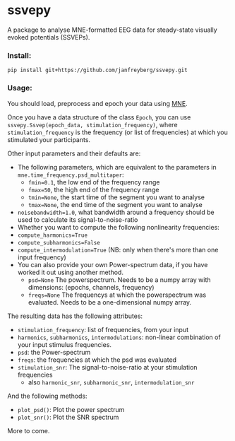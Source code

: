 # ssvepy

A package to analyse MNE-formatted EEG data for steady-state visually evoked potentials (SSVEPs).

### Install:

`pip install git+https://github.com/janfreyberg/ssvepy.git`

### Usage:

You should load, preprocess and epoch your data using [MNE](https://github.com/mne-tools/mne-python).

Once you have a data structure of the class `Epoch`, you can use `ssvepy.Ssvep(epoch_data, stimulation_frequency)`, where `stimulation_frequency` is the frequency (or list of frequencies) at which you stimulated your participants.

Other input parameters and their defaults are:
- The following parameters, which are equivalent to the parameters in `mne.time_frequency.psd_multitaper`:
  - `fmin=0.1`, the low end of the frequency range
  - `fmax=50`, the high end of the frequency range
  - `tmin=None`, the start time of the segment you want to analyse
  - `tmax=None`, the end time of the segment you want to analyse
- `noisebandwidth=1.0`, what bandwidth around a frequency should be used to calculate its signal-to-noise-ratio
-  Whether you want to compute the following nonlinearity frequencies:
  - `compute_harmonics=True`
  - `compute_subharmonics=False`
  - `compute_intermodulation=True` (NB: only when there's more than one input frequency)
- You can also provide your own Power-spectrum data, if you have worked it out using another method.
  - `psd=None` The powerspectrum. Needs to be a numpy array with dimensions: (epochs, channels, frequency)
  - `freqs=None` The frequencys at which the powerspectrum was evaluated. Needs to be a one-dimensional numpy array.

The resulting data has the following attributes:

- `stimulation_frequency`: list of frequencies, from your input
- `harmonics`, `subharmonics`, `intermodulations`: non-linear combination of your input stimulus frequencies.
- `psd`: the Power-spectrum
- `freqs`: the frequencies at which the psd was evaluated
- `stimulation_snr`: The signal-to-noise-ratio at your stimulation frequencies
  - also `harmonic_snr`, `subharmonic_snr`, `intermodulation_snr`

And the following methods:

- `plot_psd()`: Plot the power spectrum
- `plot_snr()`: Plot the SNR spectrum

More to come.
